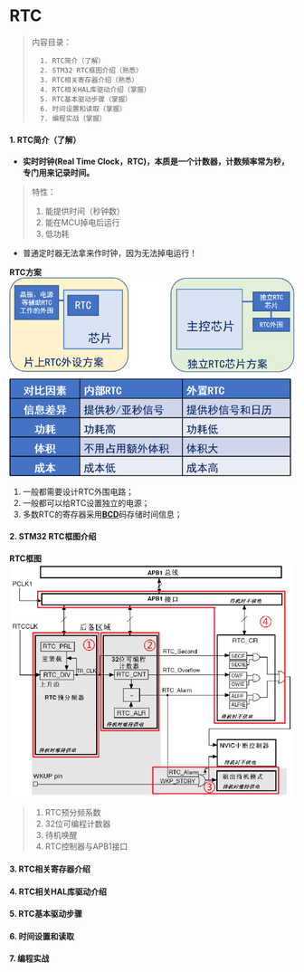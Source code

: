 <!--
 * @Date: 2024-06-06
 * @LastEditors: GoKo-Son626
 * @LastEditTime: 2024-07-19
 * @FilePath: \STM32_Study\入门篇\12.RTC\RTC.md
 * @Description: 该模板为所有笔记模板
-->

# RTC

> 内容目录：
> 
>       1. RTC简介（了解）
>       2. STM32 RTC框图介绍（熟悉）
>       3. RTC相关寄存器介绍（熟悉）
>       4. RTC相关HAL库驱动介绍（掌握）
>       5. RTC基本驱动步骤（掌握）
>       6. 时间设置和读取（掌握）
>       7. 编程实战（掌握）






#### 1. RTC简介（了解）

- **实时时钟(Real Time Clock，RTC)，本质是一个计数器，计数频率常为秒，专门用来记录时间。**
> 特性：
> 1. 能提供时间（秒钟数）
> 2. 能在MCU掉电后运行
> 3. 低功耗

- 普通定时器无法拿来作时钟，因为无法掉电运行！

**RTC方案**
![RTC方案](Pictures/RTC方案.png)

1. 一般都需要设计RTC外围电路；
2. 一般都可以给RTC设置独立的电源；
3. 多数RTC的寄存器采用[**BCD**](https://baike.baidu.com/item/BCD%E7%A0%81/826461?fr=aladdin)码存储时间信息；

#### 2. STM32 RTC框图介绍

**RTC框图**
![RTC框图](Pictures/RTC框图.png)

> 1. RTC预分频系数
> 2. 32位可编程计数器
> 3. 待机唤醒
> 4. RTC控制器与APB1接口

#### 3. RTC相关寄存器介绍





#### 4. RTC相关HAL库驱动介绍





#### 5. RTC基本驱动步骤





#### 6. 时间设置和读取





#### 7. 编程实战
